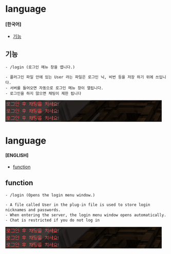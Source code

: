 # language

#### [한국어]
- [기능](#기능)

## 기능

```
- /login (로그인 메뉴 창을 엽니다.)
```
```
- 플러그인 파일 안에 있는 User 라는 파일은 로그인 닉, 비번 등을 저장 하기 위에 쓰입니다.
- 서버를 들어오면 자동으로 로그인 메뉴 창이 열립니다.
- 로그인을 하지 않으면 채팅이 제한 됩니다
```
![png](resource/Chat-Restrictions.png)

# language

#### [ENGLISH]
- [function](#function)

## function

```
- /login (Opens the login menu window.)
```
```
- A file called User in the plug-in file is used to store login nicknames and passwords.
- When entering the server, the login menu window opens automatically.
- Chat is restricted if you do not log in
```
![png](resource/Chat-Restrictions.png)
